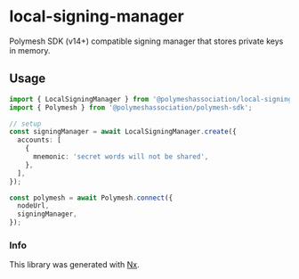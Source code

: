 # local-signing-manager

Polymesh SDK (v14+) compatible signing manager that stores private keys in memory.

## Usage

```typescript
import { LocalSigningManager } from '@polymeshassociation/local-signing-manager';
import { Polymesh } from '@polymeshassociation/polymesh-sdk';

// setup
const signingManager = await LocalSigningManager.create({
  accounts: [
    {
      mnemonic: 'secret words will not be shared',
    },
  ],
});

const polymesh = await Polymesh.connect({
  nodeUrl,
  signingManager,
});
```

### Info

This library was generated with [Nx](https://nx.dev).
